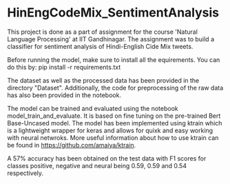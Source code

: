 # HinEngCodeMix_SentimentAnalysis

This project is done as a part of assignment for the course 'Natural Language Processing' at IIT Gandhinagar.
The assignment was to build a classifier for sentiment analysis of Hindi-English Cide Mix tweets.

Before running the model, make sure to install all the equirements. You can do this by:
pip install -r requirements.txt

The dataset as well as the processed data has been provided in the directory "Dataset". Additionally, the code for preprocessing of the raw data has also been provided in the notebook.

The model can be trained and evaluated using the notebook model_train_and_evaluate. It is based on fine tuning on the pre-trained Bert Base-Uncased model. The model has been implemented using ktrain which is a lightweight wrapper for keras and allows for quixk and easy working with neural netwroks. More useful information about how to use ktrain can be found in https://github.com/amaiya/ktrain.

A 57% accuracy has been obtained on the test data with F1 scores for classes positive, negative and neural being 0.59, 0.59 and 0.54 respectively.
